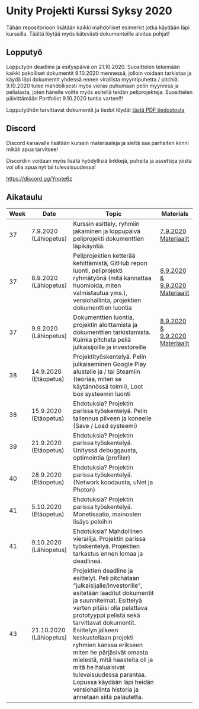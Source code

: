 # Unity Projekti Kurssi Syksy 2020

Tähän repositorioon lisätään kaikki mahdolliset esimerkit jotka käydään läpi kurssilla. Täältä löytää myös kätevästi dokumenteille aloitus pohjat!

## Lopputyö

Lopputyön deadline ja esityspäivä on 21.10.2020. 
Suosittelen tekemään kaikki pakolliset dokumentit 9.10.2020 mennessä, jolloin voidaan tarkistaa ja käydä läpi dokumentit yhdessä ennen virallista myyntipuhetta / pitchiä.
9.10.2020 tulee mahdollisesti myös vieras puhumaan pelin myynnisä ja pelialasta, joten hänelle voitte myös esitellä teidän peliprojekteja.
Suosittelen päivittämään Portfoliot 9.10.2020 tuntia varten!!!

Lopputyöhön tarvittavat dokumentit ja tiedot löydät [tästä PDF tiedostosta](https://github.com/agamashi/Careeria_UnityProjectCourse/raw/master/Materiaalit/Unity%20Project%20Course%20Lopputy%C3%B6%20info.pdf)

## Discord

Discord kanavalle lisätään kurssin materiaaleja ja sieltä saa parhaiten kiinni mikäli apua tarvitsee!

Discordiin voidaan myös lisätä hyödyllisiä linkkejä, puheita ja assetteja joista voi olla apua nyt tai tulevaisuudessa!

https://discord.gg/Ynpte6z

## Aikataulu

| Week | Date | Topic | Materials |
| ------------- | ------------- | ------------- | ------------- | 
| 37 | 7.9.2020 (Lähiopetus) | Kurssin esittely, ryhmiin jakaminen ja loppupäivä peliprojekti dokumenttien läpikäyntiä.  | [7.9.2020 Materiaalit](https://github.com/agamashi/Careeria_UnityProjectCourse/raw/master/Materiaalit/Unity%20Project%20Course%20Materials%20-%207.9.2020.pdf) |
| 37 | 8.9.2020 (Lähiopetus)  | Peliprojektien ketterää kehittämistä, GitHub repon luonti, peliprojekti ryhmätyönä (mitä kannattaa huomioida, miten valmistautua yms.), versiohallinta, projektien dokumenttien luontia | [8.9.2020 & 9.9.2020 Materiaalit](https://github.com/agamashi/Careeria_UnityProjectCourse/raw/master/Materiaalit/Unity%20Project%20Course%20Materials%20-%208.9.2020%20%26%209.9.2020.pdf) |
| 37 | 9.9.2020 (Lähiopetus)  | Dokumenttien luontia, projektin aloittamista ja dokumenttien tarkistamista. Kuinka pitchata peliä julkaisijoille ja investoreille | [8.9.2020 & 9.9.2020 Materiaalit](https://github.com/agamashi/Careeria_UnityProjectCourse/raw/master/Materiaalit/Unity%20Project%20Course%20Materials%20-%208.9.2020%20%26%209.9.2020.pdf) | 
| 38 | 14.9.2020 (Etäopetus) | Projektityöskentelyä. Pelin julkaiseminen Google Play alustalle ja / tai Steamiin (teoriaa, miten se käytännössä toimii), Loot box systeemin luonti |
| 38 | 15.9.2020 (Etäopetus)  | Ehdotuksia? Projektin parissa työskentelyä. Pelin tallennus pilveen ja koneelle (Save / Load systeemi) |
| 39 | 21.9.2020 (Etäopetus)  | Ehdotuksia? Projektin parissa työskentelyä. Unityssä debuggausta, optimointia (profiler) |
| 40 | 28.9.2020 (Etäopetus)  | Ehdotuksia? Projektin parissa työskentelyä. (Network koodausta, uNet ja Photon) |
| 41 | 5.10.2020 (Etäopetus)  | Ehdotuksia? Projektin parissa työskentelyä. Monetisaatio, mainosten lisäys peleihin |
| 41 | 9.10.2020 (Lähiopetus)  | Ehdotuksia? Mahdollinen vierailija. Projektin parissa työskentelyä. Projektien tarkastus ennen lomaa ja deadlineä. |
| 43 | 21.10.2020 (Lähiopetus) | Projektien deadline ja esittelyt. Peli pitchataan “julkaisijalle/investorille”, esitetään laaditut dokumentit ja suunnitelmat. Esittelyä varten pitäisi olla pelattava prototyyppi pelistä sekä tarvittavat dokumentit. Esittelyn jälkeen keskustellaan projekti ryhmien kanssa erikseen miten he pärjäsivät omasta mielestä, mitä haasteita oli ja mitä he haluaisivat tulevaisuudessa parantaa. Lopussa käydään läpi heidän versiohallinta historia ja annetaan siitä palautetta.  |
